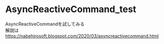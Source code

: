 # AsyncReactiveCommand_test
AsyncReactiveCommandを試してみる  
解説は  
https://nabehirosoft.blogspot.com/2020/03/asyncreactivecommand.html
